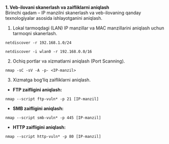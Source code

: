 **1. Veb-ilovani skanerlash va zaifliklarni aniqlash**   
Birinchi qadam – IP manzilni skanerlash va veb-ilovaning qanday texnologiyalar asosida ishlayotganini aniqlash.  

1. Lokal tarmoqdagi (LAN) IP manzillar va MAC manzillarini aniqlash uchun tarmoqni skanerlash.   
```
netdiscover -r 192.168.1.0/24
```

```
netdiscover -i wlan0 -r 192.168.0.0/16
```

2. Ochiq portlar va xizmatlarni aniqlash (Port Scanning).   
```
nmap -sC -sV -A -p- <IP-manzil>
```

3. Xizmatga bog‘liq zaifliklarni aniqlash.
 -  **FTP zaifligini aniqlash:**
```
nmap --script ftp-vuln* -p 21 [IP-manzil]
```
 - **SMB zaifligini aniqlash:**   
```
nmap --script smb-vuln* -p 445 [IP-manzil]
```
 - **HTTP zaifligini aniqlash:**
```
nmap --script http-vuln* -p 80 [IP-manzil]
```
